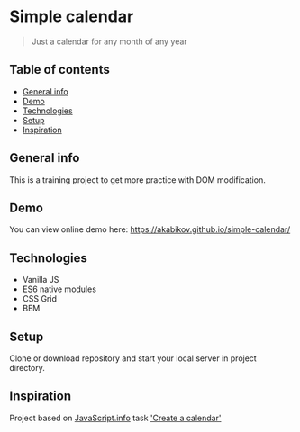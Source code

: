 # Simple calendar
> Just a calendar for any month of any year


## Table of contents
* [General info](#general-info)
* [Demo](#demo)
* [Technologies](#technologies)
* [Setup](#setup)
* [Inspiration](#inspiration)

## General info
This is a training project to get more practice with DOM modification.

## Demo
You can view online demo here: https://akabikov.github.io/simple-calendar/

## Technologies
* Vanilla JS
* ES6 native modules
* CSS Grid
* BEM

## Setup
Clone or download repository and start your local server in project directory.

## Inspiration
Project based on [JavaScript.info](https://javascript.info) task ['Create a calendar'](https://javascript.info/task/calendar-table)